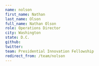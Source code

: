 ```yaml
---
name: nolson
first_name: Nathan
last_name: Olson
full_name: Nathan Olson
role: Operations Director
city: Washington
state: D.C.
github: 
twitter: 
team: Presidential Innovation Fellowship
redirect_from: /team/nolson
---
```

